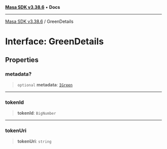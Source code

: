 [**Masa SDK v3.38.6**](../README.md) • **Docs**

***

[Masa SDK v3.38.6](../globals.md) / GreenDetails

# Interface: GreenDetails

## Properties

### metadata?

> `optional` **metadata**: [`IGreen`](IGreen.md)

***

### tokenId

> **tokenId**: `BigNumber`

***

### tokenUri

> **tokenUri**: `string`
